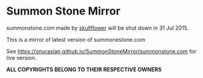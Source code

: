 
# Summon Stone Mirror

summonstone.com made by [skullflower](https://twitter.com/skullflowerdk)
will be shut down in 31 Jul 2015.

This is a mirror of latest version of summonestone.com

See <https://onuraslan.github.io/SummonStoneMirror/summonstone.com> for
live version.

**ALL COPYRIGHTS BELONG TO THEIR RESPECTIVE OWNERS**
